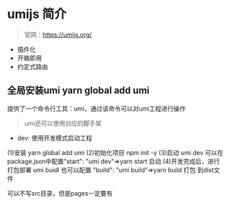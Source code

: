 # umijs 简介

> 官网：https://umijs.org/

- 插件化
- 开箱即用
- 约定式路由

## 全局安装umi yarn global add umi 

提供了一个命令行工具：umi，通过该命令可以对umi工程进行操作

> umi还可以使用对应的脚手架

- dev: 使用开发模式启动工程

(1)安装 yarn global add umi 
(2)初始化项目 npm init -y
(3)启动 umi dev  可以在package.json中配置"start": "umi dev"=>yarn start 启动
(4)开发完成后，进行打包部署 umi buidl   也可以配置  "build": "umi build"=>yarn build 打包 到dist文件

可以不写src目录，但是pages一定要有